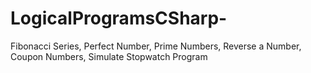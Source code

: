# LogicalProgramsCSharp-
Fibonacci Series, Perfect Number, Prime Numbers, Reverse a Number, Coupon Numbers, Simulate Stopwatch Program
